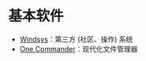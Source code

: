 # 基本软件

- [Windsys](https://windsys.win/)：第三方 (社区、操作) 系统
- [One Commander](https://www.onecommander.com/ "https://www.onecommander.com/")：现代化文件管理器